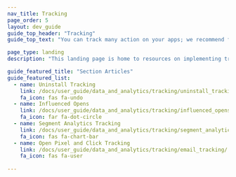 ```yaml
---
nav_title: Tracking
page_order: 5
layout: dev_guide
guide_top_header: "Tracking"
guide_top_text: "You can track many action on your apps; we recommend following the articles below to implement that tracking you want."

page_type: landing
description: "This landing page is home to resources on implementing tracking in your apps."

guide_featured_title: "Section Articles"
guide_featured_list:
  - name: Uninstall Tracking
    link: /docs/user_guide/data_and_analytics/tracking/uninstall_tracking/
    fa_icon: fas fa-undo
  - name: Influenced Opens
    link: /docs/user_guide/data_and_analytics/tracking/influenced_opens/
    fa_icon: far fa-dot-circle
  - name: Segment Analytics Tracking
    link: /docs/user_guide/data_and_analytics/tracking/segment_analytics_tracking/
    fa_icon: fas fa-chart-bar
  - name: Open Pixel and Click Tracking
    link: /docs/user_guide/data_and_analytics/tracking/email_tracking/
    fa_icon: fas fa-user
    
---
```

